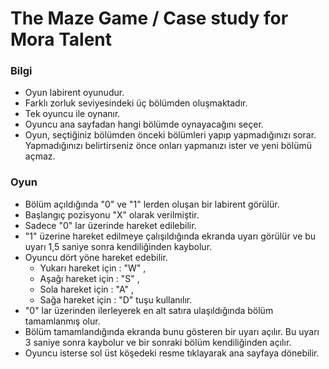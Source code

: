 # The Maze Game / Case study for Mora Talent
### Bilgi
- Oyun labirent oyunudur.
- Farklı zorluk seviyesindeki üç bölümden oluşmaktadır.
- Tek oyuncu ile oynanır.
- Oyuncu ana sayfadan hangi bölümde oynayacağını seçer.
- Oyun, seçtiğiniz bölümden önceki bölümleri yapıp yapmadığınızı sorar. Yapmadığınızı belirtirseniz önce onları yapmanızı ister ve yeni bölümü açmaz.
### Oyun
- Bölüm açıldığında "0" ve "1" lerden oluşan bir labirent görülür.
- Başlangıç pozisyonu "X" olarak verilmiştir.
- Sadece "0" lar üzerinde hareket edilebilir.
- "1" üzerine hareket edilmeye çalışıldığında ekranda uyarı görülür ve bu uyarı 1,5 saniye sonra kendiliğinden kaybolur.
- Oyuncu dört yöne hareket edebilir.
    - Yukarı hareket için : "W" ,
    - Aşağı hareket için : "S" ,
    - Sola hareket için : "A" ,
    -  Sağa hareket için : "D" tuşu kullanılır.
- "0" lar üzerinden ilerleyerek en alt satıra ulaşıldığında bölüm tamamlanmış olur.
- Bölüm tamamlandığında ekranda bunu gösteren bir uyarı açılır. Bu uyarı 3 saniye sonra kaybolur ve bir sonraki bölüm kendiliğinden açılır.
- Oyuncu isterse sol üst köşedeki resme tıklayarak ana sayfaya dönebilir.
